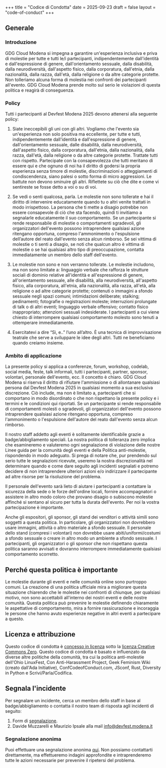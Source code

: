 +++
title = "Codice di Condotta"
date = 2025-09-23
draft = false
layout = "code-of-conduct"
+++

## Generale

### Introduzione

GDG Cloud Modena si impegna a garantire un'esperienza inclusiva e priva di molestie per tutte e tutti le/i partecipanti, indipendentemente dall'identità e dall'espressione di genere, dall'orientamento sessuale, dalla disabilità, dalla neurodiversità, dall'aspetto fisico, dalla corporatura, dall'etnia, dalla nazionalità, dalla razza, dall'età, dalla religione o da altre categorie protette. Non tolleriamo alcuna forma di molestia nei confronti dei partecipanti all'evento. GDG Cloud Modena prende molto sul serio le violazioni di questa politica e reagirà di conseguenza.

### Policy

Tutti i partecipanti al Devfest Modena 2025 devono attenersi alla seguente policy:

1. Siate ineccepibili gli uni con gli altri. Vogliamo che l'evento sia un'esperienza non solo positiva ma eccellente, per tutte e tutti, indipendentemente dall'identità e dall'espressione di genere, dall'orientamento sessuale, dalle disabilità, dalla neurodiversità, dall'aspetto fisico, dalla corporatura, dall'etnia, dalla nazionalità, dalla razza, dall'età, dalla religione o da altre categorie protette. Trattate tutti con rispetto. Partecipate con la consapevolezza che tutti meritano di essere qui e che ognuno di noi ha il diritto di godersi la propria esperienza senza timore di molestie, discriminazioni o atteggiamenti di condiscendenza, siano palesi o sotto forma di micro aggressioni. Le battute non devono sminuire gli altri. Riflettete su ciò che dite e come vi sentireste se fosse detto a voi o su di voi.

2. Se vedi o senti qualcosa, parla. Le molestie non sono tollerate e hai il diritto di intervenire educatamente quando tu o altri venite trattati in modo irrispettoso. La persona che ti mette a disagio potrebbe non essere consapevole di ciò che sta facendo, quindi ti invitiamo a segnalarle educatamente il suo comportamento. Se un partecipante si rende responsabile di molestie o comportamenti sgradevoli, gli organizzatori dell'evento possono intraprendere qualsiasi azione ritengano opportuna, compreso l'ammonimento o l'espulsione dell’autore del reato dall'evento senza alcun rimborso. Se sei vittima di molestie o ti senti a disagio, se noti che qualcun altro è vittima di molestie o se hai qualsiasi altro tipo di preoccupazione, contatta immediatamente un membro dello staff dell'evento.

3. Le molestie non sono e non verranno tollerate. Le molestie includono, ma non sono limitate a: linguaggio verbale che rafforza le strutture sociali di dominio relative all'identità e all'espressione di genere, all'orientamento sessuale, alle disabilità, alla neurodiversità, all'aspetto fisico, alla corporatura, all'etnia, alla nazionalità, alla razza, all'età, alla religione o ad altre categorie protette; contenuti o immagini a sfondo sessuale negli spazi comuni; intimidazioni deliberate; stalking; pedinamenti; fotografie o registrazioni moleste; interruzioni prolungate di talk o di altri eventi; linguaggio verbale offensivo; contatto fisico inappropriato; attenzioni sessuali indesiderate. I partecipanti a cui viene chiesto di interrompere qualsiasi comportamento molesto sono tenuti a ottemperare immediatamente.

4. Esercitatevi a dire “Sì, e..” l’uno all’altro. È una tecnica di improvvisazione teatrale che serve a sviluppare le idee degli altri. Tutti ne beneficiamo quando creiamo insieme.

### Ambito di applicazione

La presente policy si applica a conferenze, forum, workshop, codelab, social media, feste, talk informali, tutti i partecipanti, partner, sponsor, volontari, personale dell'evento, ecc. Il concetto è chiaro. GDG Cloud Modena si riserva il diritto di rifiutare l'ammissione o di allontanare qualsiasi persona dal Devfest Modena 2025 in qualsiasi momento a sua esclusiva discrezione. Ciò include, ma non è limitato a, partecipanti che si comportano in modo disordinato o che non rispettano la presente policy e i termini e le condizioni qui riportati. Se un partecipante si rende responsabile di comportamenti molesti o sgradevoli, gli organizzatori dell'evento possono intraprendere qualsiasi azione ritengano opportuna, compreso l'ammonimento o l'espulsione dell'autore del reato dall'evento senza alcun rimborso.

Il nostro staff addetto agli eventi è solitamente identificabile grazie a badge/abbigliamento speciali. La nostra politica di tolleranza zero implica che esamineremo e valuteremo ogni segnalazione di violazione delle nostre Linee guida per la comunità degli eventi e della Politica anti-molestie, rispondendo in modo adeguato. Si prega di notare che, pur prendendo sul serio tutte le segnalazioni ricevute, useremo la nostra discrezionalità nel determinare quando e come dare seguito agli incidenti segnalati e potremo decidere di non intraprendere ulteriori azioni e/o indirizzare il partecipante ad altre risorse per la risoluzione del problema.

Il personale dell'evento sarà lieto di aiutare i partecipanti a contattare la sicurezza della sede o le forze dell'ordine locali, fornire accompagnatori o assistere in altro modo coloro che provano disagio o subiscono molestie affinché si sentano al sicuro per tutta la durata dell'evento. Per noi la vostra partecipazione è importante.

Anche gli espositori, gli sponsor, gli stand dei venditori o attività simili sono soggetti a questa politica. In particolare, gli organizzatori non dovrebbero usare immagini, attività o altro materiale a sfondo sessuale. Il personale dello stand (compresi i volontari) non dovrebbe usare abiti/uniformi/costumi a sfondo sessuale o creare in altro modo un ambiente a sfondo sessuale. I partecipanti, gli organizzatori o gli sponsor che non rispettano questa politica saranno avvisati e dovranno interrompere immediatamente qualsiasi comportamento scorretto.

## Perché questa politica è importante

Le molestie durante gli eventi e nelle comunità online sono purtroppo comuni. La creazione di una politica ufficiale mira a migliorare questa situazione chiarendo che le molestie nei confronti di chiunque, per qualsiasi motivo, non sono accettabili all'interno dei nostri eventi e delle nostre comunità. Questa politica può prevenire le molestie definendo chiaramente le aspettative di comportamento, mira a fornire rassicurazione e incoraggia le persone che hanno avuto esperienze negative in altri eventi a partecipare a questo.

## Licenza e attribuzione

Questo codice di condotta è [concesso in licenza](https://support.google.com/developergroups/answer/3340512) sotto la [licenza Creative Commons Zero](https://creativecommons.org/publicdomain/zero/1.0/).
Questo codice di condotta è basato e influenzato da diverse altre politiche della comunità, tra cui la politica anti-molestie dell'Ohio LinuxFest, Con Anti-Harassment Project, Geek Feminism Wiki (creato dall'Ada Initiative), ConfCodeofConduct.com, JSconf, Rust, Diversity in Python e Scrivi/Parla/Codifica.

## Segnala l'incidente

Per segnalare un incidente, cerca un membro dello staff in base al badge/abbigliamento o contatta il nostro team di risposta agli incidenti di seguito:

1. Form di [segnalazione](https://form.asana.com/?k=3Xk5oXz5vO4EMu3Vu3Ww_A&d=588515525965352).
2. Davide Muzzarelli e Maurizio Ipsale alla mail info@devfest.modena.it

### Segnalazione anonima

Puoi effettuare una segnalazione anonima [qui](https://form.asana.com/?k=3Xk5oXz5vO4EMu3Vu3Ww_A&d=588515525965352). Non possiamo contattarti direttamente, ma effettueremo indagini approfondite e intraprenderemo tutte le azioni necessarie per prevenire il ripetersi del problema.
